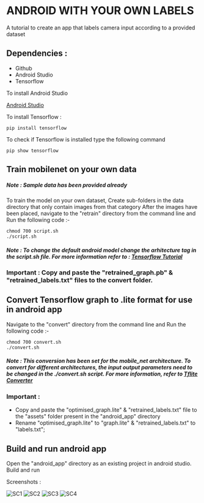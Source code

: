 # ANDROID WITH YOUR OWN LABELS

A tutorial to create an app that labels camera input according to a provided dataset

## Dependencies :
* Github
* Android Studio
* Tensorflow

To install Android Studio

[Android Studio](https://developer.android.com/studio/)


To install Tensorflow :

```
pip install tensorflow
```

To check if Tensorflow is installed type the following command

```
pip show tensorflow
```

## Train mobilenet on your own data
##### Note :  Sample data has been provided already
To train the model on your own dataset, 
Create sub-folders in the data directory that only contain images from that category
After the images have been placed, navigate to the "retrain" directory from the command line and
Run the following code :-
```
chmod 700 script.sh
./script.sh
```
##### Note :  To change the default android model change the arhitecture tag in the script.sh file. For more information refer to : [Tensorflow Tutorial](https://codelabs.developers.google.com/codelabs/tensorflow-for-poets/index.html?index=..%2F..index#3)

### Important : Copy and paste the "retrained_graph.pb" & "retrained_labels.txt" files to the convert folder.


## Convert Tensorflow graph to .lite format for use in android app
Navigate to the "convert" directory from the command line and
Run the following code :-

```
chmod 700 convert.sh
./convert.sh
```

##### Note : This conversion has been set for the mobile_net architecture. To convert for different architectures, the input output parameters need to be changed in the ./convert.sh script. For more information, refer to [Tflite Converter](https://www.tensorflow.org/lite/convert/)

### Important : 
* Copy and paste the "optimised_graph.lite" & "retrained_labels.txt" file to the "assets" folder present in the "android_app" directory
* Rename "optimised_graph.lite" to "graph.lite" & "retrained_labels.txt" to "labels.txt";

## Build and run android app
Open the "android_app" directory as an existing project in android studio.
Build and run

Screenshots : 

![SC1](https://octodex.github.com/images/yaktocat.png)
![SC2](https://octodex.github.com/images/yaktocat.png)
![SC3](https://octodex.github.com/images/yaktocat.png)
![SC4](https://octodex.github.com/images/yaktocat.png)






